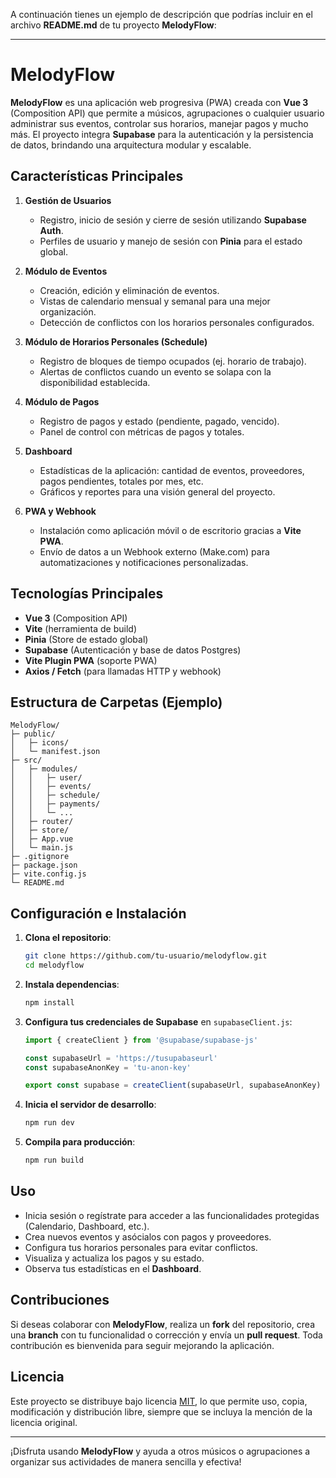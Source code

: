 A continuación tienes un ejemplo de descripción que podrías incluir en el archivo **README.md** de tu proyecto **MelodyFlow**:

---

# MelodyFlow

**MelodyFlow** es una aplicación web progresiva (PWA) creada con **Vue 3** (Composition API) que permite a músicos, agrupaciones o cualquier usuario administrar sus eventos, controlar sus horarios, manejar pagos y mucho más. El proyecto integra **Supabase** para la autenticación y la persistencia de datos, brindando una arquitectura modular y escalable.

## Características Principales

1. **Gestión de Usuarios**  
   - Registro, inicio de sesión y cierre de sesión utilizando **Supabase Auth**.  
   - Perfiles de usuario y manejo de sesión con **Pinia** para el estado global.

2. **Módulo de Eventos**  
   - Creación, edición y eliminación de eventos.  
   - Vistas de calendario mensual y semanal para una mejor organización.  
   - Detección de conflictos con los horarios personales configurados.

3. **Módulo de Horarios Personales (Schedule)**  
   - Registro de bloques de tiempo ocupados (ej. horario de trabajo).  
   - Alertas de conflictos cuando un evento se solapa con la disponibilidad establecida.

4. **Módulo de Pagos**  
   - Registro de pagos y estado (pendiente, pagado, vencido).  
   - Panel de control con métricas de pagos y totales.

5. **Dashboard**  
   - Estadísticas de la aplicación: cantidad de eventos, proveedores, pagos pendientes, totales por mes, etc.  
   - Gráficos y reportes para una visión general del proyecto.

6. **PWA y Webhook**  
   - Instalación como aplicación móvil o de escritorio gracias a **Vite PWA**.  
   - Envío de datos a un Webhook externo (Make.com) para automatizaciones y notificaciones personalizadas.

## Tecnologías Principales

- **Vue 3** (Composition API)  
- **Vite** (herramienta de build)  
- **Pinia** (Store de estado global)  
- **Supabase** (Autenticación y base de datos Postgres)  
- **Vite Plugin PWA** (soporte PWA)  
- **Axios / Fetch** (para llamadas HTTP y webhook)  

## Estructura de Carpetas (Ejemplo)

```
MelodyFlow/
├─ public/
│   ├─ icons/
│   └─ manifest.json
├─ src/
│   ├─ modules/
│   │   ├─ user/
│   │   ├─ events/
│   │   ├─ schedule/
│   │   ├─ payments/
│   │   └─ ...
│   ├─ router/
│   ├─ store/
│   ├─ App.vue
│   └─ main.js
├─ .gitignore
├─ package.json
├─ vite.config.js
└─ README.md
```

## Configuración e Instalación

1. **Clona el repositorio**:
   ```bash
   git clone https://github.com/tu-usuario/melodyflow.git
   cd melodyflow
   ```
2. **Instala dependencias**:
   ```bash
   npm install
   ```
3. **Configura tus credenciales de Supabase** en `supabaseClient.js`:
   ```js
   import { createClient } from '@supabase/supabase-js'

   const supabaseUrl = 'https://tusupabaseurl'
   const supabaseAnonKey = 'tu-anon-key'

   export const supabase = createClient(supabaseUrl, supabaseAnonKey)
   ```
4. **Inicia el servidor de desarrollo**:
   ```bash
   npm run dev
   ```
5. **Compila para producción**:
   ```bash
   npm run build
   ```

## Uso

- Inicia sesión o regístrate para acceder a las funcionalidades protegidas (Calendario, Dashboard, etc.).  
- Crea nuevos eventos y asócialos con pagos y proveedores.  
- Configura tus horarios personales para evitar conflictos.  
- Visualiza y actualiza los pagos y su estado.  
- Observa tus estadísticas en el **Dashboard**.

## Contribuciones

Si deseas colaborar con **MelodyFlow**, realiza un **fork** del repositorio, crea una **branch** con tu funcionalidad o corrección y envía un **pull request**. Toda contribución es bienvenida para seguir mejorando la aplicación.

## Licencia

Este proyecto se distribuye bajo licencia [MIT](./LICENSE), lo que permite uso, copia, modificación y distribución libre, siempre que se incluya la mención de la licencia original.

---

¡Disfruta usando **MelodyFlow** y ayuda a otros músicos o agrupaciones a organizar sus actividades de manera sencilla y efectiva!